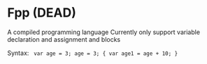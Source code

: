 # Fpp (DEAD)
A compiled programming language
Currently only support variable declaration and assignment and blocks

Syntax:
<code>
  var age = 3;
  age = 3;
  {
    var age1 = age + 10;
  }
</code>
